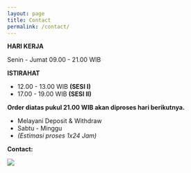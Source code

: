 ```yaml
---
layout: page
title: Contact
permalink: /contact/
---
```

**HARI KERJA**

Senin - Jumat
09.00 - 21.00 WIB

**ISTIRAHAT**

- 12.00 - 13.00 WIB **(SESI I)**
- 17.00 - 19.00 WIB **(SESI II)**

**Order diatas pukul 21.00 WIB akan diproses hari berikutnya.**

- Melayani Deposit & Withdraw
- Sabtu - Minggu
- *(Estimasi proses 1x24 Jam)*

**Contact:**

![](http://i65.tinypic.com/bfhlxy.png)